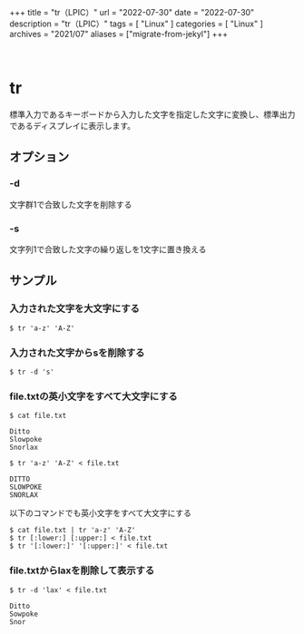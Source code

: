 +++
title = "tr（LPIC）"
url = "2022-07-30"
date = "2022-07-30"
description = "tr（LPIC）"
tags = [
  "Linux"
]
categories = [
  "Linux"
]
archives = "2021/07"
aliases = ["migrate-from-jekyl"]
+++

<br>

# tr

標準入力であるキーボードから入力した文字を指定した文字に変換し、標準出力であるディスプレイに表示します。


## オプション

### -d

文字群1で合致した文字を削除する

### -s

文字列1で合致した文字の繰り返しを1文字に置き換える


## サンプル

### 入力された文字を大文字にする

```
$ tr 'a-z' 'A-Z'
```

### 入力された文字からsを削除する

```
$ tr -d 's'
```



### file.txtの英小文字をすべて大文字にする

```
$ cat file.txt
```

```
Ditto
Slowpoke
Snorlax
```

```
$ tr 'a-z' 'A-Z' < file.txt 
```

```
DITTO
SLOWPOKE
SNORLAX
```

以下のコマンドでも英小文字をすべて大文字にする

```
$ cat file.txt | tr 'a-z' 'A-Z'
$ tr [:lower:] [:upper:] < file.txt
$ tr '[:lower:]' '[:upper:]' < file.txt
```


### file.txtからlaxを削除して表示する

```
$ tr -d 'lax' < file.txt
```

```
Ditto
Sowpoke
Snor
```
